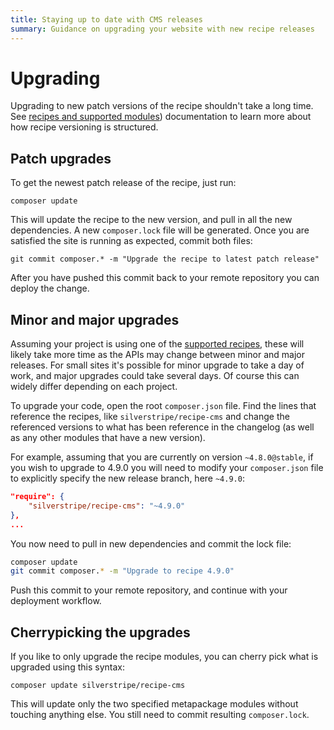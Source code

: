 ```yaml
---
title: Staying up to date with CMS releases
summary: Guidance on upgrading your website with new recipe releases
---
```


# Upgrading

Upgrading to new patch versions of the recipe shouldn't take a long time. See [recipes and supported modules](../00_Getting_Started/05_Recipes.md)) documentation to learn more about how recipe versioning is structured.

## Patch upgrades

To get the newest patch release of the recipe, just run:

`composer update`

This will update the recipe to the new version, and pull in all the new dependencies. A new `composer.lock` file will be generated. Once you are satisfied the site is running as expected, commit both files:

`git commit composer.* -m "Upgrade the recipe to latest patch release"`

After you have pushed this commit back to your remote repository you can deploy the change.

## Minor and major upgrades

Assuming your project is using one of the [supported recipes](../00_Getting_Started/05_Recipes.md), these will likely take more time as the APIs may change between minor and major releases. For small sites it's possible for minor upgrade to take a day of work, and major upgrades could take several days. Of course this can widely differ depending on each project.

To upgrade your code, open the root `composer.json` file. Find the lines that reference the recipes, like  `silverstripe/recipe-cms` and change the referenced versions to what has been reference in the changelog (as well as any other modules that have a new version).

For example, assuming that you are currently on version `~4.8.0@stable`, if you wish to upgrade to 4.9.0 you will need to modify your `composer.json` file to explicitly specify the new release branch, here `~4.9.0`:

```json
"require": {
    "silverstripe/recipe-cms": "~4.9.0"
},
...
```

You now need to pull in new dependencies and commit the lock file:

```bash
composer update
git commit composer.* -m "Upgrade to recipe 4.9.0"
```

Push this commit to your remote repository, and continue with your deployment workflow.

## Cherrypicking the upgrades

If you like to only upgrade the recipe modules, you can cherry pick what is upgraded using this syntax:

`composer update silverstripe/recipe-cms`

This will update only the two specified metapackage modules without touching anything else. You still need to commit resulting `composer.lock`.
